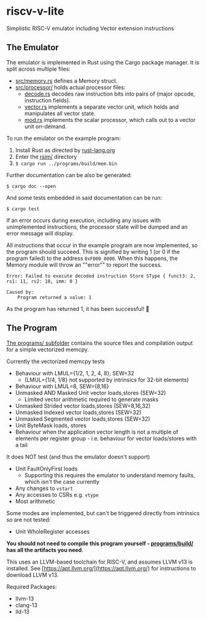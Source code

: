 # riscv-v-lite
Simplistic RISC-V emulator including Vector extension instructions

## The Emulator

The emulator is implemented in Rust using the Cargo package manager.
It is split across multiple files:
- [src/memory.rs](/rsim/src/memory.rs) defines a Memory struct.
- [src/processor/](/rsim/src/processor/) holds actual processor files:
    - [decode.rs](rsim/src/processor/decode.rs) decodes raw instruction bits into pairs of (major opcode, instruction fields).
    - [vector.rs](rsim/src/processor/vector.rs) implements a separate vector unit, which holds and manipulates all vector state.
    - [mod.rs](rsim/src/processor/mod.rs) implements the scalar processor, which calls out to a vector unit on-demand.

To run the emulator on the example program:
1. Install Rust as directed by [rust-lang.org](https://www.rust-lang.org/tools/install)
2. Enter the [rsim/](/rsim/) directory
3. ```$ cargo run ../programs/build/mem.bin```

Further documentation can be also be generated:

```$ cargo doc --open```

And some tests embedded in said documentation can be run:

```$ cargo test```

If an error occurs during execution, including any issues with unimplemented instructions, the processor state will be dumped and an error message will display.

All instructions that occur in the example program are now implemented, so the program should succeed.
This is signified by writing 1 (or 0 if the program failed) to the address `0xF000_0000`.
When this happens, the Memory module will throw an ""error"" to report the success.

```
Error: Failed to execute decoded instruction Store SType { funct3: 2, rs1: 11, rs2: 10, imm: 0 }

Caused by:
    Program returned a value: 1
```

As the program has returned 1, it has been successful! 🎉

## The Program

[The programs/ subfolder](/programs/) contains the source files and compilation output for a simple vectorized memcpy.

Currently the vectorized memcpy tests
- Behaviour with LMUL={1/2, 1, 2, 4, 8}, SEW=32
  - (LMUL={1/4, 1/8} not supported by intrinsics for 32-bit elements)
- Behaviour with LMUL=8, SEW={8,16}
- Unmasked AND Masked Unit vector loads,stores (SEW=32)
  - Limited vector arithmetic required to generate masks
- Unmasked Strided vector loads,stores (SEW=8,16,32)
- Unmasked Indexed vector loads,stores (SEW=32)
- Unmasked Segmented vector loads,stores (SEW=32)
- Unit ByteMask loads, stores
- Behaviour when the application vector length is not a multiple of elements per register group - i.e. behaviour for vector loads/stores with a tail

It does NOT test (and thus the emulator doesn't support)
- Unit FaultOnlyFirst loads
  - Supporting this requires the emulator to understand memory faults, which isn't the case currently
- Any changes to `vstart`
- Any accesses to CSRs e.g. `vtype`
- Most arithmetic

Some modes are implemented, but can't be triggered directly from intrinsics so are not tested:
- Unit WholeRegister accesses

**You should not need to compile this program yourself - [programs/build/](/programs/build/) has all the artifacts you need**. 

This uses an LLVM-based toolchain for RISC-V, and assumes LLVM v13 is installed.
See [https://apt.llvm.org/](https://apt.llvm.org/) for instructions to download LLVM v13.

Required Packages:
- llvm-13
- clang-13
- lld-13
